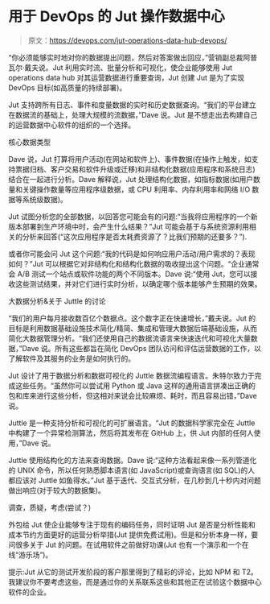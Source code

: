 # 用于 DevOps 的 Jut 操作数据中心

> 原文：<https://devops.com/jut-operations-data-hub-devops/>

“你必须能够实时地对你的数据提出问题，然后对答案做出回应，”营销副总裁阿普瓦尔·戴夫说。Jut 利用实时流、批量分析和可视化，使企业能够使用 Jut operations data hub 对其运营数据进行重要查询，Jut 创建 Jut 是为了实现 DevOps 目标(如高质量的持续部署)。

Jut 支持跨所有日志、事件和度量数据的实时和历史数据查询。“我们的平台建立在数据流的基础上，处理大规模的流数据，”Dave 说。Jut 是不想走出去构建自己的运营数据中心软件的组织的一个选择。

核心数据类型

Dave 说，Jut 打算将用户活动(在网站和软件上)、事件数据(在操作上触发，如支持票据归档、客户交易和软件升级或迁移)和非结构化数据(应用程序和系统日志)结合在一起进行分析。Dave 解释说，Jut 处理结构化数据，如指标数据(如用户数量和关键操作数量等应用程序级数据，或 CPU 利用率、内存利用率和网络 I/O 数据等系统级数据)。

Jut 试图分析您的全部数据，以回答您可能会有的问题:“当我将应用程序的一个新版本部署到生产环境中时，会产生什么结果？”Jut 可能会基于与系统资源利用相关的分析来回答(“这次应用程序是否太耗费资源了？比我们预期的还要多？”).

或者你可能会问 Jut 这个问题:“我的代码是如何响应用户活动/用户需求的？表现如何？”Jut 可以根据它对非结构化和结构化数据的吸收提出这个问题。“企业通常会 A/B 测试一个站点或软件功能的两个不同版本。Dave 说:“使用 Jut，您可以接收这些测试结果，并对它们进行实时分析，以确定哪个版本能够产生预期的效果。

大数据分析&关于 Juttle 的讨论

“我们的用户每月接收数百亿个数据点。这个数字正在快速增长，”戴夫说。Jut 的目标是利用数据基础设施技术简化/精简、集成和管理大数据后端基础设施，从而简化大数据管理分析。“我们还使用自己的数据流语言来快速迭代和可视化大量数据，”Dave 说。所有这些都旨在简化 DevOps 团队访问和评估运营数据的工作，以了解软件及其服务的业务是如何执行的。

Jut 设计了用于数据分析和数据可视化的 Juttle 数据流编程语言。朱特尔致力于完成这些任务。“虽然你可以尝试用 Python 或 Java 这样的通用语言拼凑出正确的包和库来进行这些分析，但这相对来说会比较麻烦、耗时，而且容易出错，”Dave 说。

Juttle 是一种支持分析和可视化的可扩展语言。“Jut 的数据科学家完全在 Juttle 中构建了一个异常检测算法，然后将其发布在 GitHub 上，供 Jut 内部的任何人使用，”Dave 说。

Juttle 使用结构化的方法来查询数据。Dave 说:“这种方法看起来像一系列管道化的 UNIX 命令，所以任何熟悉脚本语言(如 JavaScript)或查询语言(如 SQL)的人都应该对 Juttle 如鱼得水。”Jut 基于迭代、交互式分析，在几秒到几十秒内对问题做出响应(对于较大的数据集)。

调查，质疑，考虑(尝试？)

外包给 Jut 使企业能够专注于现有的编码任务，同时证明 Jut 是否是分析性能和成本节约方面更好的运营分析举措(Jut 提供免费试用)。但是和分析本身一样，要问很多关于 Jut 的问题。在试用软件之前做好功课(Jut 也有一个演示和一个在线“游乐场”)。

提示:Jut 从它的测试开发阶段的客户那里得到了精彩的评论，比如 NPM 和 T2。我建议你不要考虑这些，而是通过你的关系联系这些和其他正在试验这个数据中心软件的企业。